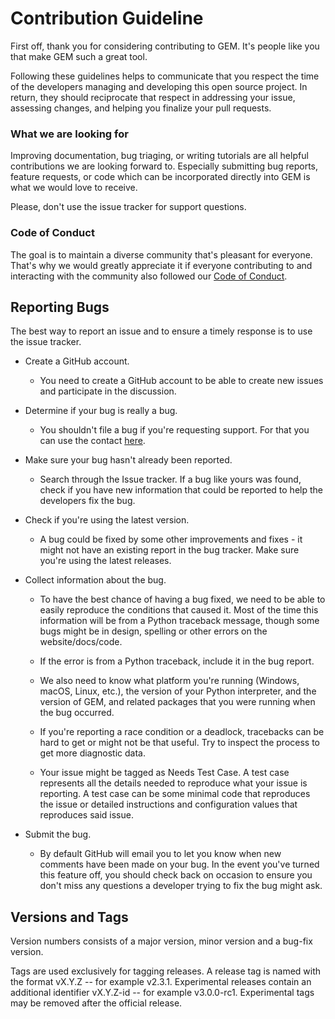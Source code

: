 # Contribution Guideline

First off, thank you for considering contributing to GEM. It's people like you that make GEM such a great tool.

Following these guidelines helps to communicate that you respect the time of the developers managing and developing this open source project. In return, they should reciprocate that respect in addressing your issue, assessing changes, and helping you finalize your pull requests.

### What we are looking for

Improving documentation, bug triaging, or writing tutorials are all helpful contributions we are looking forward to.
Especially submitting bug reports, feature requests, or code which can be incorporated directly into GEM is what we would love to receive.

Please, don't use the issue tracker for support questions.


### Code of Conduct

The goal is to maintain a diverse community that's pleasant for everyone. That's why we would greatly appreciate it if everyone contributing to and interacting with the community also followed our [Code of Conduct](https://github.com/upb-lea/gym-electric-motor/blob/master/CODE_OF_CONDUCT.md).

## Reporting Bugs

The best way to report an issue and to ensure a timely response is to use the issue tracker.

* Create a GitHub account. 
    * You need to create a GitHub account to be able to create new issues and participate in the discussion.

* Determine if your bug is really a bug.
    * You shouldn't file a bug if you're requesting support. For that you can use the contact [here](https://ei.uni-paderborn.de/en/lea/team/arbeitsgruppe/team/).

* Make sure your bug hasn't already been reported.
    * Search through the Issue tracker. If a bug like yours was found, check if you have new information that could be reported to help the developers fix the bug.

* Check if you're using the latest version.
    * A bug could be fixed by some other improvements and fixes - it might not have an existing report in the bug tracker. Make sure you're using the latest releases.

* Collect information about the bug.
    * To have the best chance of having a bug fixed, we need to be able to easily reproduce the conditions that caused it. Most of the time this information will be from a Python traceback message, though some bugs might be in design, spelling or other errors on the website/docs/code.

    * If the error is from a Python traceback, include it in the bug report.

    * We also need to know what platform you're running (Windows, macOS, Linux, etc.), the version of your Python interpreter, and the version of GEM, and related packages that you were running when the bug occurred.

    * If you're reporting a race condition or a deadlock, tracebacks can be hard to get or might not be that useful. Try to inspect the process to get more diagnostic data.

    * Your issue might be tagged as Needs Test Case. A test case represents all the details needed to reproduce what your issue is reporting. A test case can be some minimal code that reproduces the issue or detailed instructions and configuration values that reproduces said issue.

* Submit the bug.
    * By default GitHub will email you to let you know when new comments have been made on your bug. In the event you've turned this feature off, you should check back on occasion to ensure you don't miss any questions a developer trying to fix the bug might ask.

## Versions and Tags

Version numbers consists of a major version, minor version and a bug-fix version.

Tags are used exclusively for tagging releases. A release tag is named with the format vX.Y.Z -- for example v2.3.1.
Experimental releases contain an additional identifier vX.Y.Z-id -- for example v3.0.0-rc1.
Experimental tags may be removed after the official release.

